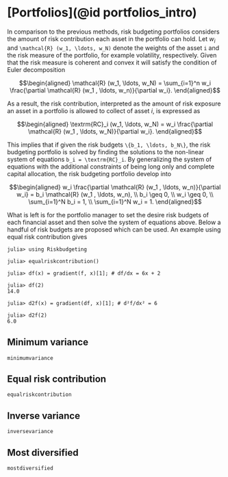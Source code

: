 # [Portfolios](@id portfolios_intro)
In comparison to the previous methods, risk budgeting portfolios considers the amount of risk contribution each asset in the portfolio can hold.  Let $w_i$ and ``\mathcal{R} (w_1, \ldots, w_N)`` denote the weights of the asset ``i`` and the risk measure of the portfolio, for example volatility, respectively. Given that the risk measure is coherent and convex it will satisfy the condition of Euler decomposition

```math
\begin{aligned}
\mathcal{R} (w_1, \ldots, w_N) = \sum_{i=1}^n w_i \frac{\partial \mathcal{R} (w_1 , \ldots, w_n)}{\partial w_i}.
\end{aligned}
```

As a result, the risk contribution, interpreted as the amount of risk exposure an asset in a portfolio is allowed to collect of asset $i$, is expressed as
```math
\begin{aligned}
\textrm{RC}_i (w_1, \ldots, w_N) = w_i \frac{\partial \mathcal{R} (w_1 , \ldots, w_N)}{\partial w_i}.
\end{aligned}
```
This implies that if given the risk budgets ``\{b_1, \ldots, b_N\}``, the risk budgeting portfolio is solved by finding the solutions to the non-linear system of equations ``b_i = \textrm{RC}_i``. By generalizing the system of equations with the additional constraints of being long only and complete capital allocation, the risk budgeting portfolio develop into
```math
\begin{aligned}
    w_i \frac{\partial \mathcal{R} (w_1 , \ldots, w_n)}{\partial w_i} = b_i \mathcal{R} (w_1 , \ldots, w_n), \\
    b_i \geq 0, \\
    w_i \geq 0, \\
    \sum_{i=1}^N b_i = 1, \\
    \sum_{i=1}^N w_i = 1.
 \end{aligned}
```
What is left is for the portfolio manager to set the desire risk budgets of each financial asset and then solve the system of equations above. Below a handful of risk budgets are proposed which can be used. An example using equal risk contribution gives

```jldoctest basics
julia> using Riskbudgeting

julia> equalriskcontribution()

julia> df(x) = gradient(f, x)[1]; # df/dx = 6x + 2

julia> df(2)
14.0

julia> d2f(x) = gradient(df, x)[1]; # d²f/dx² = 6

julia> d2f(2)
6.0
```

## Minimum variance
```@docs
minimumvariance
```

## Equal risk contribution
```@docs
equalriskcontribution
```

## Inverse variance
```@docs
inversevariance
```

## Most diversified
```@docs
mostdiversified
```

